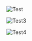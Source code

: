 ![Test](https://user-images.githubusercontent.com/46476876/64112409-48c91d00-cdc2-11e9-9366-cdbef56d4379.gif)

![Test3](https://user-images.githubusercontent.com/46476876/64112428-567ea280-cdc2-11e9-8d77-6b0a4cfa549c.gif)

![Test4](https://user-images.githubusercontent.com/46476876/64112437-5da5b080-cdc2-11e9-9057-8cb70f57f754.gif)
